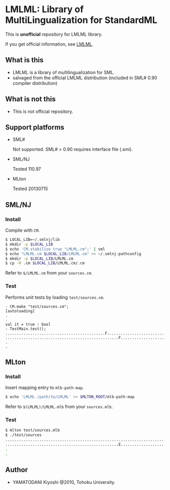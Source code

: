 # LMLML: Library of MultiLingualization for StandardML

This is **unofficial** repository for LMLML library.

If you get official information, see [LMLML].


## What is this

 * LMLML is a library of multilingualization for SML.
 * salvaged from the official LMLML distribution (included in SML# 0.90 compiler distribution)


## What is **not** this

 * This is not official repository.


## Support platforms

 * SML#

     Not supported.
     SML# > 0.90 requires interface file (.smi).

 * SML/NJ

     Tested 110.97

 * MLton

     Tested 20130715


## SML/NJ

### Install

Compile with `CM`.

```sh
$ LOCAL_LIB=~/.smlnj/lib
$ mkdir -p $LOCAL_LIB
$ echo 'CM.stabilize true "LMLML.cm";' | sml
$ echo "LMLML.cm $LOCAL_LIB/LMLML.cm" >> ~/.smlnj-pathconfig
$ mkdir -p $LOCAL_LIB/LMLML.cm
$ cp -R .cm $LOCAL_LIB/LMLML.cm/.cm
```

Refer to `$/LMLML.cm` from your `sources.cm`.


### Test

Performs unit tests by loading `test/sources.cm`.

```
- CM.make "test/sources.cm";
[autoloading]
.
.
val it = true : bool
- TestMain.test();
............................................F.............................F...F.F..............................
..................................................F.............................F...F.F........................
.
.
```


## MLton

### Install

Insert mapping entry to `mlb-path-map`.

```sh
$ echo 'LMLML /path/to/LMLML' >> $MLTON_ROOT/mlb-path-map
```

Refer to `$(LMLML)/LMLML.mlb` from your `sources.mlb`.


### Test

```sh
$ mlton test/sources.mlb
$ ./test/sources
..........................................................................F.F..F...............................
..................................................E.............................F.F.EF.........................
.
.
```


## Author

 * YAMATODANI Kiyoshi @2010, Tohoku University.


[LMLML]: http://www.pllab.riec.tohoku.ac.jp/smlsharp/ja/?Library%2FLMLML "LMLML"

